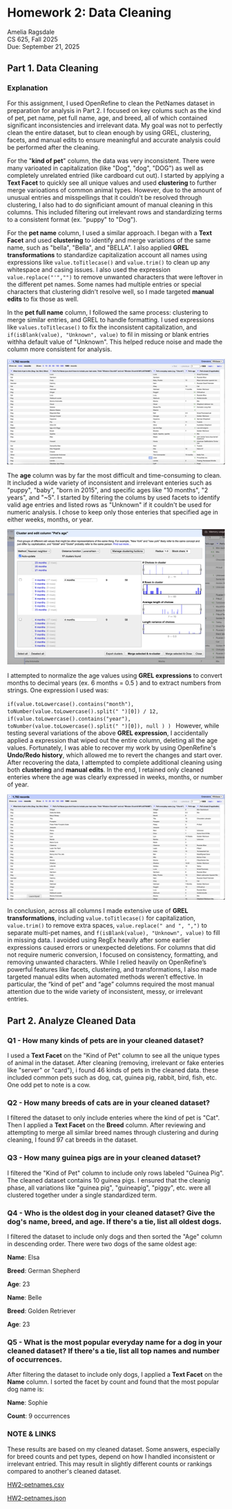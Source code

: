 # Homework 2: Data Cleaning

Amelia Ragsdale  
CS 625, Fall 2025  
Due: September 21, 2025

## Part 1. Data Cleaning

### Explanation

For this assignment, I used OpenRefine to clean the PetNames dataset in preparation for analysis in Part 2. I focused on key colums such as the kind of pet, pet name, pet full name, age, and breed, all of which contained significant inconsistencies and irrelevant data. My goal was not to perfectly clean the entire dataset, but to clean enough by using GREL, clustering, facets, and manual edits to ensure meaningful and accurate analysis could be performed after the cleaning.

For the "**kind of pet**" column, the data was very inconsistent. There were many varioated in capitalization (like "Dog", "dog", "DOG") as well as completely unrelated entried (like cardboard cut out). I started by applying a **Text Facet** to quickly see all unique values and used **clustering** to further merge varioations of common animal types. However, due to the amount of unusual entries and misspellings that it couldn't be resolved through clustering, I also had to do significiant amount of manual cleaning in this columns. This included filtering out irrelevant rows and standardizing terms to a consistent format (ex. "puppy" to "Dog").

For the **pet name** column, I used a similar approach. I began with a **Text Facet** and used **clustering** to identify and merge variations of the same name, such as "bella", "Bella", and "BELLA". I also applied **GREL transformations** to standardize capitalization account all names using expressions like `value.toTitlecase()` and `value.trim()` to clean up any whitespace and casing issues. I also used the expression `value.replace("'","")` to remove unwanted characters that were leftover in the different pet names. Some names had multiple entries or special characters that clustering didn't resolve well, so I made targeted **manual edits** to fix those as well.

In the **pet full name** column, I followed the same process: clustering to merge similar entries, and GREL to handle formatting. I used expressions like `values.toTitlecase()` to fix the inconsistent capitalization, and `if(isBlank(value), "Unknown", value)` to fil in missing or blank entries withha default value of "Unknown". This helped reduce noise and made the column more consistent for analysis.

![](CS625_PetName_BEFORE.png) 

The **age** column was by far the most difficult and time-consuming to clean. It included a wide variety of inconsistent and irrelevant enteries such as "puppy", "baby", "born in 2015", and specific ages like "10 months", "2 years", and "~5". I started by filtering the colums by used facets to identify valid age entries and listed rows as "Unknown" if it couldn't be used for numeric analysis. I chose to keep only those enteries that specified age in either weeks, months, or year. 

![](CS625_PetName_AGE.png)

I attempted to normalize the age values using **GREL expressions** to convert months to decimal years (ex. 6 months = 0.5 ) and to extract numbers from strings. One expression I used was:

`if(value.toLowercase().contains("month"),
  toNumber(value.toLowercase().split(" ")[0]) / 12,
  if(value.toLowercase().contains("year"),
    toNumber(value.toLowercase().split(" ")[0]),
    null
  )
)
`
However, while testing several variations of the above **GREL expression**, I accidentally applied a expression that wiped out the entire column, deleting all the age values. Fortunately, I was able to recover my work by using OpenRefine's **Undo/Redo history**, which allowed me to revert the changes and start over. After recovering the data, I attempted to complete additional cleaning using both **clustering** and **manual edits**. In the end, I retained only cleaned enteries where the age was clearly expressed in weeks, months, or number of year.

![](CS625_PetName_AFTER.png)

In conclusion, across all columns I made extensive use of **GREL transformations**, including `value.toTitlecase()` for capitalization, `value.trim()` to remove extra spaces, `value.replace(" and ", ",")` to separate multi-pet names, and `f(isBlank(value), "Unknown", value)` to fill in missing data. I avoided using RegEx heavily after some earlier expressions caused errors or unexpected deletions. For columns that did not require numeric conversion, I focused on consistency, formatting, and removing unwanted characters. While I relied heavily on OpenRefine’s powerful features like facets, clustering, and transformations, I also made targeted manual edits when automated methods weren’t effective. In particular, the “kind of pet” and “age” columns required the most manual attention due to the wide variety of inconsistent, messy, or irrelevant entries.

## Part 2. Analyze Cleaned Data

### Q1 - How many kinds of pets are in your cleaned dataset?

I used a **Text Facet** on the "Kind of Pet" column to see all the unique types of animal in the dataset. After cleaning (removing, irrelevant or fake enteries like "server" or "card"), i found 46 kinds of pets in the cleaned data. these included common pets such as dog, cat, guinea pig, rabbit, bird, fish, etc. One odd pet to note is a cow.

### Q2 - How many breeds of cats are in your cleaned dataset?

I filtered the dataset to only include enteries where the kind of pet is "Cat". Then I applied a **Text Facet** on the **Breed** column. After reviewing and attempting to merge all similar breed names through clustering and during cleaning, I found 97 cat breeds in the dataset.

### Q3 - How many guinea pigs are in your cleaned dataset?

I filtered the "Kind of Pet" column to include only rows labeled "Guinea Pig". The cleaned dataset contains 10 guinea pigs. I ensured that the cleanig phase, all variations like "guinea pig", "guineapig", "piggy", etc. were all clustered together under a single standardized term.

### Q4 - Who is the oldest dog in your cleaned dataset? Give the dog's name, breed, and age. If there's a tie, list all oldest dogs.

I filtered the dataset to include only dogs and then sorted the "Age" column in descending order. There were two dogs of the same oldest age:

**Name**: Elsa

**Breed**: German Shepherd

**Age**: 23

**Name**: Belle

**Breed**: Golden Retriever

**Age**: 23

### Q5 - What is the most popular everyday name for a dog in your cleaned dataset? If there's a tie, list all top names and number of occurrences.

After filtering the dataset to include only dogs, I applied a **Text Facet** on the **Name** column. I sorted the facet by count and found that the most popular dog name is:

**Name**: Sophie

**Count**: 9 occurrences

### NOTE & LINKS

These results are based on my cleaned dataset. Some answers, especially for breed counts and pet types, depend on how I handled inconsistent or irrelevant entried. This may result in slightly different counts or rankings compared to another's cleaned dataset.

[HW2-petnames.csv](https://github.com/amelia1209812/CS625_FALL25/blob/main/HW2-petnames.csv.)

[HW2-petnames.json](https://github.com/amelia1209812/CS625_FALL25/blob/main/HW2-petnames.json)
